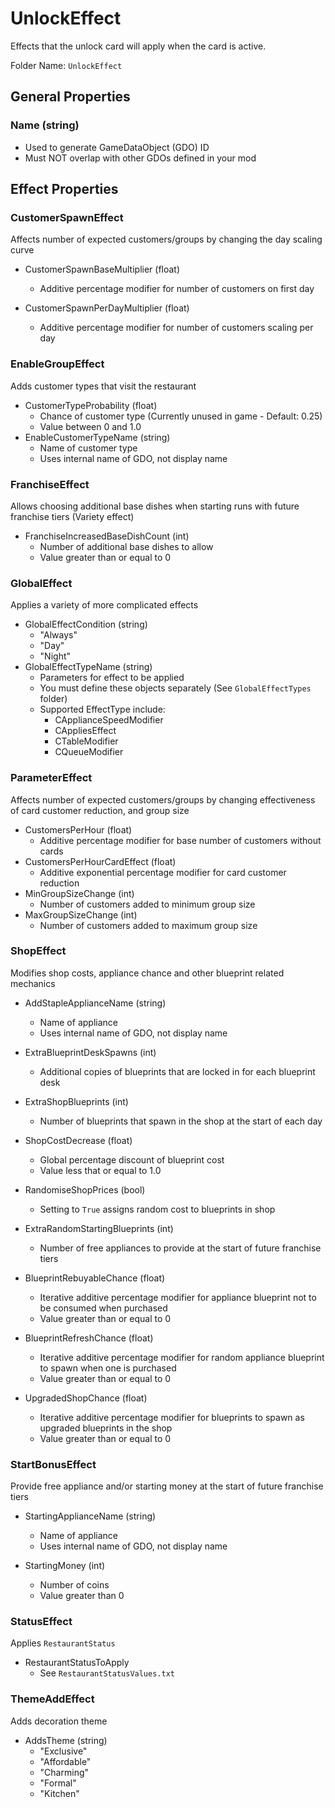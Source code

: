 # UnlockEffect

Effects that the unlock card will apply when the card is active.

Folder Name: `UnlockEffect`

## General Properties

### Name (string)

* Used to generate GameDataObject (GDO) ID
* Must NOT overlap with other GDOs defined in your mod

## Effect Properties

### CustomerSpawnEffect

Affects number of expected customers/groups by changing the day scaling curve

* CustomerSpawnBaseMultiplier (float)
  * Additive percentage modifier for number of customers on first day

* CustomerSpawnPerDayMultiplier (float)
  * Additive percentage modifier for number of customers scaling per day

### EnableGroupEffect

Adds customer types that visit the restaurant

* CustomerTypeProbability (float)
  * Chance of customer type (Currently unused in game - Default: 0.25)
  * Value between 0 and 1.0
* EnableCustomerTypeName (string)
  * Name of customer type
  * Uses internal name of GDO, not display name

### FranchiseEffect

Allows choosing additional base dishes when starting runs with future franchise tiers (Variety effect)

* FranchiseIncreasedBaseDishCount (int)
  * Number of additional base dishes to allow
  * Value greater than or equal to 0

### GlobalEffect

Applies a variety of more complicated effects

* GlobalEffectCondition (string)
  * "Always"
  * "Day"
  * "Night"
* GlobalEffectTypeName (string)
  * Parameters for effect to be applied
  * You must define these objects separately (See `GlobalEffectTypes` folder)
  * Supported EffectType include:
    * CApplianceSpeedModifier
    * CAppliesEffect
    * CTableModifier
    * CQueueModifier

### ParameterEffect

Affects number of expected customers/groups by changing effectiveness of card customer reduction, and group size

* CustomersPerHour (float)
  * Additive percentage modifier for base number of customers without cards
* CustomersPerHourCardEffect (float)
  * Additive exponential percentage modifier for card customer reduction
* MinGroupSizeChange (int)
  * Number of customers added to minimum group size
* MaxGroupSizeChange (int)
  * Number of customers added to maximum group size

### ShopEffect

Modifies shop costs, appliance chance and other blueprint related mechanics

* AddStapleApplianceName (string)
  * Name of appliance
  * Uses internal name of GDO, not display name

* ExtraBlueprintDeskSpawns (int)
  * Additional copies of blueprints that are locked in for each blueprint desk

* ExtraShopBlueprints (int)
  * Number of blueprints that spawn in the shop at the start of each day

* ShopCostDecrease (float)
  * Global percentage discount of blueprint cost
  * Value less that or equal to 1.0
  
* RandomiseShopPrices (bool)
  * Setting to `True` assigns random cost to blueprints in shop

* ExtraRandomStartingBlueprints (int)
  * Number of free appliances to provide at the start of future franchise tiers

* BlueprintRebuyableChance (float)
  * Iterative additive percentage modifier for appliance blueprint not to be consumed when purchased
  * Value greater than or equal to 0

* BlueprintRefreshChance (float)
  * Iterative additive percentage modifier for random appliance blueprint to spawn when one is purchased
  * Value greater than or equal to 0

* UpgradedShopChance (float)
  * Iterative additive percentage modifier for blueprints to spawn as upgraded blueprints in the shop
  * Value greater than or equal to 0

### StartBonusEffect

Provide free appliance and/or starting money at the start of future franchise tiers

* StartingApplianceName (string)
  * Name of appliance
  * Uses internal name of GDO, not display name
  
* StartingMoney (int)
  * Number of coins
  * Value greater than 0

### StatusEffect

Applies `RestaurantStatus`

* RestaurantStatusToApply
  * See `RestaurantStatusValues.txt`

### ThemeAddEffect

Adds decoration theme

* AddsTheme (string)
  * "Exclusive"
  * "Affordable"
  * "Charming"
  * "Formal"
  * "Kitchen"

